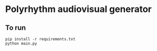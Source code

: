 # Polyrhythm audiovisual generator

## To run
```
pip install -r requirements.txt
python main.py
```